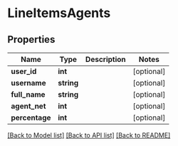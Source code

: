# LineItemsAgents

## Properties
Name | Type | Description | Notes
------------ | ------------- | ------------- | -------------
**user_id** | **int** |  | [optional] 
**username** | **string** |  | [optional] 
**full_name** | **string** |  | [optional] 
**agent_net** | **int** |  | [optional] 
**percentage** | **int** |  | [optional] 

[[Back to Model list]](../../README.md#documentation-for-models) [[Back to API list]](../../README.md#documentation-for-api-endpoints) [[Back to README]](../../README.md)

